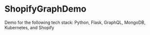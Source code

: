 # ShopifyGraphDemo
Demo for the following tech stack: Python, Flask, GraphQL, MongoDB, Kubernetes, and Shopify

